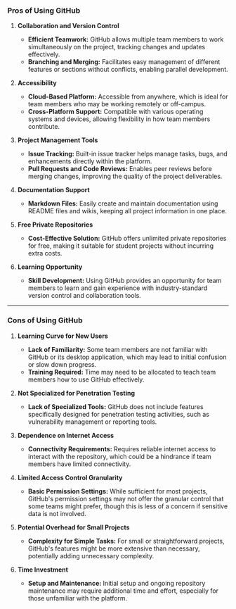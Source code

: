 ### **Pros of Using GitHub**

1. **Collaboration and Version Control**

   - **Efficient Teamwork:** GitHub allows multiple team members to work simultaneously on the project, tracking changes and updates effectively.
   - **Branching and Merging:** Facilitates easy management of different features or sections without conflicts, enabling parallel development.

2. **Accessibility**

   - **Cloud-Based Platform:** Accessible from anywhere, which is ideal for team members who may be working remotely or off-campus.
   - **Cross-Platform Support:** Compatible with various operating systems and devices, allowing flexibility in how team members contribute.

3. **Project Management Tools**

   - **Issue Tracking:** Built-in issue tracker helps manage tasks, bugs, and enhancements directly within the platform.
   - **Pull Requests and Code Reviews:** Enables peer reviews before merging changes, improving the quality of the project deliverables.

4. **Documentation Support**

   - **Markdown Files:** Easily create and maintain documentation using README files and wikis, keeping all project information in one place.

5. **Free Private Repositories**

   - **Cost-Effective Solution:** GitHub offers unlimited private repositories for free, making it suitable for student projects without incurring extra costs.

6. **Learning Opportunity**

   - **Skill Development:** Using GitHub provides an opportunity for team members to learn and gain experience with industry-standard version control and collaboration tools.

---

### **Cons of Using GitHub**

1. **Learning Curve for New Users**

   - **Lack of Familiarity:** Some team members are not familiar with GitHub or its desktop application, which may lead to initial confusion or slow down progress.
   - **Training Required:** Time may need to be allocated to teach team members how to use GitHub effectively.

2. **Not Specialized for Penetration Testing**

   - **Lack of Specialized Tools:** GitHub does not include features specifically designed for penetration testing activities, such as vulnerability management or reporting tools.

3. **Dependence on Internet Access**

   - **Connectivity Requirements:** Requires reliable internet access to interact with the repository, which could be a hindrance if team members have limited connectivity.

4. **Limited Access Control Granularity**

   - **Basic Permission Settings:** While sufficient for most projects, GitHub's permission settings may not offer the granular control that some teams might prefer, though this is less of a concern if sensitive data is not involved.

5. **Potential Overhead for Small Projects**

   - **Complexity for Simple Tasks:** For small or straightforward projects, GitHub's features might be more extensive than necessary, potentially adding unnecessary complexity.

6. **Time Investment**

   - **Setup and Maintenance:** Initial setup and ongoing repository maintenance may require additional time and effort, especially for those unfamiliar with the platform.
